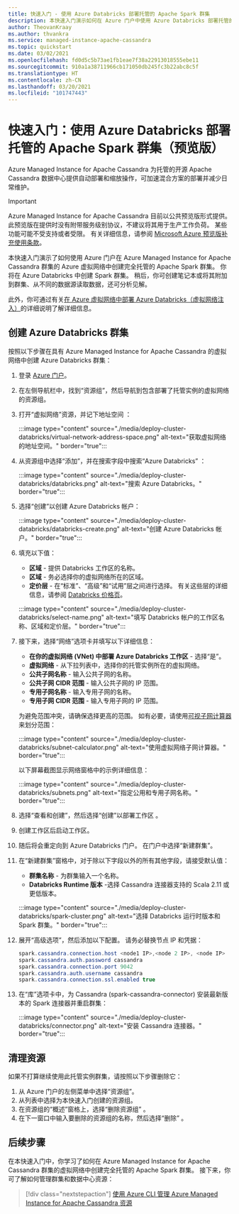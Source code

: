 ```yaml
---
title: 快速入门 - 使用 Azure Databricks 部署托管的 Apache Spark 群集
description: 本快速入门演示如何在 Azure 门户中使用 Azure Databricks 部署托管的 Apache Spark 群集。
author: TheovanKraay
ms.author: thvankra
ms.service: managed-instance-apache-cassandra
ms.topic: quickstart
ms.date: 03/02/2021
ms.openlocfilehash: fd0d5c5b73ae1fb1eae7f38a22913018555ebe11
ms.sourcegitcommit: 910a1a38711966cb171050db245fc3b22abc8c5f
ms.translationtype: HT
ms.contentlocale: zh-CN
ms.lasthandoff: 03/20/2021
ms.locfileid: "101747443"
---
```

# <a name="quickstart-deploy-a-managed-apache-spark-cluster-preview-with-azure-databricks"></a>快速入门：使用 Azure Databricks 部署托管的 Apache Spark 群集（预览版）

Azure Managed Instance for Apache Cassandra 为托管的开源 Apache Cassandra 数据中心提供自动部署和缩放操作，可加速混合方案的部署并减少日常维护。

> [!IMPORTANT]
> Azure Managed Instance for Apache Cassandra 目前以公共预览版形式提供。
> 此预览版在提供时没有附带服务级别协议，不建议将其用于生产工作负荷。 某些功能可能不受支持或者受限。
> 有关详细信息，请参阅 [Microsoft Azure 预览版补充使用条款](https://azure.microsoft.com/support/legal/preview-supplemental-terms/)。

本快速入门演示了如何使用 Azure 门户在 Azure Managed Instance for Apache Cassandra 群集的 Azure 虚拟网络中创建完全托管的 Apache Spark 群集。 你将在 Azure Databricks 中创建 Spark 群集。 稍后，你可创建笔记本或将其附加到群集、从不同的数据源读取数据，还可分析见解。

此外，你可通过有关[在 Azure 虚拟网络中部署 Azure Databricks（虚拟网络注入）](/azure/databricks/administration-guide/cloud-configurations/azure/vnet-inject)的详细说明了解详细信息。

## <a name="create-an-azure-databricks-cluster"></a>创建 Azure Databricks 群集

按照以下步骤在具有 Azure Managed Instance for Apache Cassandra 的虚拟网络中创建 Azure Databricks 群集：

1. 登录 [Azure 门户](https://portal.azure.com/)。

1. 在左侧导航栏中，找到“资源组”，然后导航到包含部署了托管实例的虚拟网络的资源组。

1. 打开“虚拟网络”资源，并记下地址空间 ：

    :::image type="content" source="./media/deploy-cluster-databricks/virtual-network-address-space.png" alt-text="获取虚拟网络的地址空间。" border="true":::

1. 从资源组中选择“添加”，并在搜索字段中搜索“Azure Databricks” ：

    :::image type="content" source="./media/deploy-cluster-databricks/databricks.png" alt-text="搜索 Azure Databricks。" border="true":::

1. 选择“创建”以创建 Azure Databricks 帐户：

    :::image type="content" source="./media/deploy-cluster-databricks/databricks-create.png" alt-text="创建 Azure Databricks 帐户。" border="true":::

1. 填充以下值：

   * **区域** - 提供 Databricks 工作区的名称。
   * **区域** - 务必选择你的虚拟网络所在的区域。
   * **定价层** - 在“标准”、“高级”和“试用”层之间进行选择。 有关这些层的详细信息，请参阅 [Databricks 价格页](https://azure.microsoft.com/pricing/details/databricks/)。

    :::image type="content" source="./media/deploy-cluster-databricks/select-name.png" alt-text="填写 Databricks 帐户的工作区名称、区域和定价层。" border="true":::

1. 接下来，选择“网络”选项卡并填写以下详细信息：

   * **在你的虚拟网络 (VNet) 中部署 Azure Databricks 工作区** - 选择“是”。
   * **虚拟网络** - 从下拉列表中，选择你的托管实例所在的虚拟网络。
   * **公共子网名称** - 输入公共子网的名称。
   * **公共子网 CIDR 范围** - 输入公共子网的 IP 范围。
   * **专用子网名称** - 输入专用子网的名称。
   * **专用子网 CIDR 范围** - 输入专用子网的 IP 范围。

   为避免范围冲突，请确保选择更高的范围。 如有必要，请使用[可视子网计算器](https://www.fryguy.net/wp-content/tools/subnets.html)来划分范围：

   :::image type="content" source="./media/deploy-cluster-databricks/subnet-calculator.png" alt-text="使用虚拟网络子网计算器。" border="true":::

   以下屏幕截图显示网络窗格中的示例详细信息：

   :::image type="content" source="./media/deploy-cluster-databricks/subnets.png" alt-text="指定公用和专用子网名称。" border="true":::

1. 选择“查看和创建”，然后选择“创建”以部署工作区 。

1. 创建工作区后启动工作区。

1. 随后将会重定向到 Azure Databricks 门户。 在门户中选择“新建群集”。

1. 在“新建群集”窗格中，对于除以下字段以外的所有其他字段，请接受默认值：

   * **群集名称** - 为群集输入一个名称。
   * **Databricks Runtime 版本** -选择 Cassandra 连接器支持的 Scala 2.11 或更低版本。

    :::image type="content" source="./media/deploy-cluster-databricks/spark-cluster.png" alt-text="选择 Databricks 运行时版本和 Spark 群集。" border="true":::

1. 展开“高级选项”，然后添加以下配置。 请务必替换节点 IP 和凭据：

    ```java
    spark.cassandra.connection.host <node1 IP>,<node 2 IP>, <node IP>
    spark.cassandra.auth.password cassandra
    spark.cassandra.connection.port 9042
    spark.cassandra.auth.username cassandra
    spark.cassandra.connection.ssl.enabled true
    ```

1. 在“库”选项卡中，为 Cassandra (spark-cassandra-connector) 安装最新版本的 Spark 连接器并重启群集：

    :::image type="content" source="./media/deploy-cluster-databricks/connector.png" alt-text="安装 Cassandra 连接器。" border="true":::

## <a name="clean-up-resources"></a>清理资源

如果不打算继续使用此托管实例群集，请按照以下步骤删除它：

1. 从 Azure 门户的左侧菜单中选择“资源组”。
1. 从列表中选择为本快速入门创建的资源组。
1. 在资源组的“概述”窗格上，选择“删除资源组” 。
3. 在下一窗口中输入要删除的资源组的名称，然后选择“删除”  。

## <a name="next-steps"></a>后续步骤

在本快速入门中，你学习了如何在 Azure Managed Instance for Apache Cassandra 群集的虚拟网络中创建完全托管的 Apache Spark 群集。 接下来，你可了解如何管理群集和数据中心资源： 

> [!div class="nextstepaction"]
> [使用 Azure CLI 管理 Azure Managed Instance for Apache Cassandra 资源](manage-resources-cli.md)

